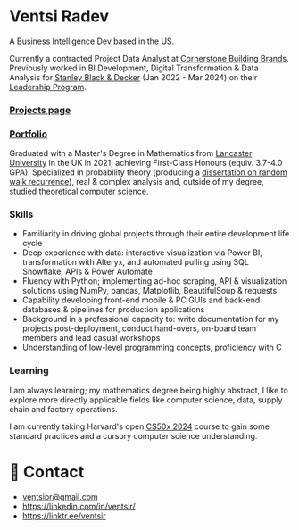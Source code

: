# Ventsi Radev

A Business Intelligence Dev based in the US.

Currently a contracted Project Data Analyst at [Cornerstone Building Brands](https://www.cornerstonebuildingbrands.com/). Previously worked in BI Development, Digital Transformation & Data Analysis for [Stanley Black & Decker](https://www.stanleyblackanddecker.com/) (Jan 2022 - Mar 2024) on their [Leadership Program](https://www.stanleyblackanddecker.com/careers/early-career/leadership-program).

### [Projects page](https://ventsir.github.io/)
### [Portfolio](./Portfolio)

Graduated with a Master's Degree in Mathematics from [Lancaster University](https://www.lancaster.ac.uk/) in the UK in 2021, achieving First-Class Honours (equiv. 3.7-4.0 GPA). Specialized in probability theory (producing a [dissertation on random walk recurrence](./Portfolio/university/dissertation)), real & complex analysis and, outside of my degree, studied theoretical computer science.

### Skills

* Familiarity in driving global projects through their entire development life cycle
* Deep experience with data: interactive visualization via Power BI, transformation with Alteryx, and automated pulling using SQL Snowflake, APIs & Power Automate
* Fluency with Python; implementing ad-hoc scraping, API & visualization solutions using NumPy, pandas, Matplotlib, BeautifulSoup & requests
* Capability developing front-end mobile & PC GUIs and back-end databases & pipelines for production applications
* Background in a professional capacity to: write documentation for my projects post-deployment, conduct hand-overs, on-board team members and lead casual workshops
* Understanding of low-level programming concepts, proficiency with C

### Learning

I am always learning; my mathematics degree being highly abstract, I like to explore more directly applicable fields like computer science, data, supply chain and factory operations.

I am currently taking Harvard's open [CS50x 2024](https://cs50.harvard.edu/x/2024/) course to gain some standard practices and a cursory computer science understanding.

# 📧 Contact
* ventsipr@gmail.com
* https://linkedin.com/in/ventsir/
* https://linktr.ee/ventsir

<!---
ventsiR/ventsiR is a ✨ special ✨ repository because its `README.md` (this file) appears on your GitHub profile.
You can click the Preview link to take a look at your changes.
--->
